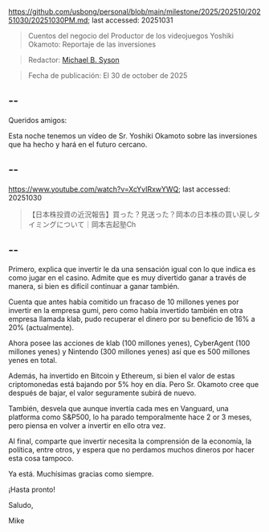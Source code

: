 https://github.com/usbong/personal/blob/main/milestone/2025/202510/20251030/20251030PM.md; last accessed: 20251031

> Cuentos del negocio del Productor de los videojuegos Yoshiki Okamoto:  Reportaje de las inversiones

> Redactor: [Michael B. Syson](https://www.linkedin.com/in/michaelsyson/)

> Fecha de publicación: El 30 de october de 2025

## --

Queridos amigos:

Esta noche tenemos un vídeo de Sr. Yoshiki Okamoto sobre las inversiones que ha hecho y hará en el futuro cercano.

## --

https://www.youtube.com/watch?v=XcYvIRxwYWQ; last accessed: 20251030

> 【日本株投資の近況報告】買った？見送った？岡本の日本株の買い戻しタイミングについて｜岡本吉起塾Ch

## --

Primero, explica que invertir le da una sensación igual con lo que indica es como jugar en el casino. Admite que es muy divertido ganar a través de manera, si bien es difícil continuar a ganar también.  

Cuenta que antes había comitido un fracaso de 10 millones yenes por invertir en la empresa gumi, pero como había invertido también en otra empresa llamada klab, pudo recuperar el dinero por su beneficio de 16% a 20% (actualmente).

Ahora posee las acciones de klab (100 millones yenes), CyberAgent (100 millones yenes) y Nintendo (300 millones yenes) así que es 500 millones yenes en total. 

Además, ha invertido en Bitcoin y Ethereum, si bien el valor de estas criptomonedas está bajando por 5% hoy en día. Pero Sr. Okamoto cree que después de bajar, el valor seguramente subirá de nuevo.

También, desvela que aunque invertía cada mes en Vanguard, una platforma como S&P500, lo ha parado temporalmente hace 2 or 3 meses, pero piensa en volver a invertir en ello otra vez.

Al final, comparte que invertir necesita la comprensión de la economía, la política, entre otros, y espera que no perdamos muchos dineros por hacer esta cosa tampoco.

Ya está. Muchísimas gracias como siempre.

¡Hasta pronto!

Saludo,

Mike